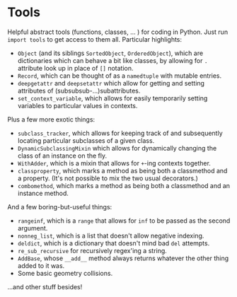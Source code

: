# Tools

Helpful abstract tools (functions, classes, ... ) for coding in Python. Just run `import tools` to get access to them all. Particular highlights:

* `Object` (and its siblings `SortedObject`, `OrderedObject`), which are dictionaries which can behave a bit like classes, by allowing for `.` attribute look up in place of `[]` notation.
* `Record`, which can be thought of as a `namedtuple` with mutable entries.
* `deepgetattr` and `deepsetattr` which allow for getting and setting attributes of (subsubsub-...)subattributes.
* `set_context_variable`, which allows for easily temporarily setting variables to particular values in contexts.

Plus a few more exotic things:
* `subclass_tracker`, which allows for keeping track of and subsequently locating particular subclasses of a given class.
* `DynamicSubclassingMixin` which allows for dynamically changing the class of an instance on the fly.
* `WithAdder`, which is a mixin that allows for `+`-ing contexts together.
* `classproperty`, which marks a method as being both a classmethod and a property. (It's not possible to mix the two usual decorators.)
* `combomethod`, which marks a method as being both a classmethod and an instance method.

And a few boring-but-useful things:
* `rangeinf`, which is a `range` that allows for `inf` to be passed as the second argument.
* `nonneg_list`, which is a list that doesn't allow negative indexing.
* `deldict`, which is a dictionary that doesn't mind bad `del` attempts.
* `re_sub_recursive` for recursively regex'ing a string.
* `AddBase`, whose `__add__` method always returns whatever the other thing added to it was.
* Some basic geometry collisions.

...and other stuff besides!
